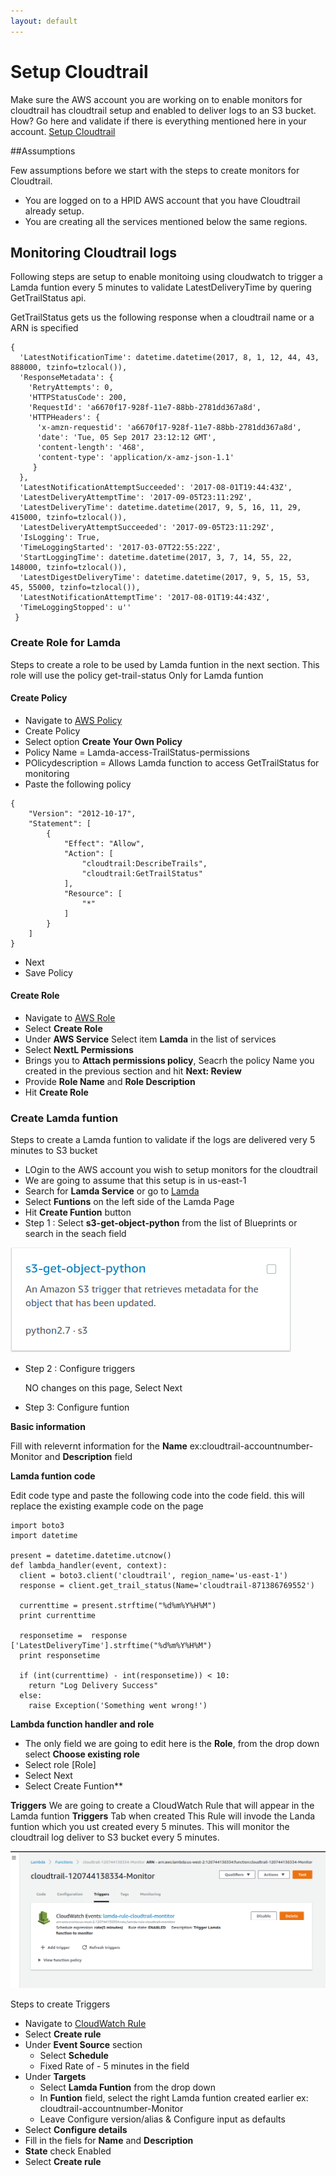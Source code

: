 ```yaml
---
layout: default
---
```


# Setup Cloudtrail

Make sure the AWS account you are working on to enable monitors for cloudtrail has cloudtrail setup and enabled to deliver logs to an S3 bucket. 
How? 
Go here and validate if there is everything mentioned here in your account.
[Setup Cloudtrail](CloudTrail.md)

##Assumptions

Few assumptions before we start with the steps to create monitors for Cloudtrail.
* You are logged on to a HPID AWS account that you have Cloudtrail already setup.
* You are creating all the services mentioned below the same regions.


## Monitoring Cloudtrail logs

Following steps are setup to enable monitoing using cloudwatch to trigger a Lamda funtion every 5 minutes to validate LatestDeliveryTime by quering GetTrailStatus api. 

GetTrailStatus gets us the following response when a cloudtrail name or a ARN is specified
```
{
  'LatestNotificationTime': datetime.datetime(2017, 8, 1, 12, 44, 43, 888000, tzinfo=tzlocal()),
  'ResponseMetadata': {
    'RetryAttempts': 0,
    'HTTPStatusCode': 200,
    'RequestId': 'a6670f17-928f-11e7-88bb-2781dd367a8d',
    'HTTPHeaders': {
      'x-amzn-requestid': 'a6670f17-928f-11e7-88bb-2781dd367a8d',
      'date': 'Tue, 05 Sep 2017 23:12:12 GMT',
      'content-length': '468',
      'content-type': 'application/x-amz-json-1.1'
     }
  },
  'LatestNotificationAttemptSucceeded': '2017-08-01T19:44:43Z',
  'LatestDeliveryAttemptTime': '2017-09-05T23:11:29Z',
  'LatestDeliveryTime': datetime.datetime(2017, 9, 5, 16, 11, 29, 415000, tzinfo=tzlocal()),
  'LatestDeliveryAttemptSucceeded': '2017-09-05T23:11:29Z',
  'IsLogging': True,
  'TimeLoggingStarted': '2017-03-07T22:55:22Z',
  'StartLoggingTime': datetime.datetime(2017, 3, 7, 14, 55, 22, 148000, tzinfo=tzlocal()),
  'LatestDigestDeliveryTime': datetime.datetime(2017, 9, 5, 15, 53, 45, 55000, tzinfo=tzlocal()),
  'LatestNotificationAttemptTime': '2017-08-01T19:44:43Z',
  'TimeLoggingStopped': u''
 }
```

### Create Role for Lamda
Steps to create a role to be used by Lamda funtion in the next section. This role will use the policy get-trail-status Only for Lamda funtion 

#### Create Policy 
* Navigate to [AWS Policy](https://console.aws.amazon.com/iam/home?region=us-west-2#/policies)
* Create Policy 
* Select option **Create Your Own Policy**
* Policy Name = Lamda-access-TrailStatus-permissions
* POlicydescription = Allows Lamda function to access GetTrailStatus for monitoring 
* Paste the following policy 

```
{
    "Version": "2012-10-17",
    "Statement": [
        {
            "Effect": "Allow",
            "Action": [
                "cloudtrail:DescribeTrails",
                "cloudtrail:GetTrailStatus"
            ],
            "Resource": [
                "*"
            ]
        }
    ]
}
```
* Next
* Save Policy 

#### Create Role
* Navigate to [AWS Role](https://console.aws.amazon.com/iam/home?region=us-west-2#/roles) 
* Select **Create Role** 
* Under **AWS Service** Select item **Lamda** in the list of services 
* Select **NextL Permissions**
* Brings you to **Attach permissions policy**, Seacrh the policy Name you created in the previous section and hit **Next: Review**
* Provide **Role Name** and **Role Description** 
* Hit **Create Role**


### Create Lamda funtion 
Steps to create a Lamda funtion to validate if the logs are delivered very 5 minutes to S3 bucket

* LOgin to the AWS account you wish to setup monitors for the cloudtrail 
* We are going to assume that this setup is in us-east-1 
* Search for **Lamda Service** or go to [Lamda](https://console.aws.amazon.com/lambda/home?region=us-east-1#/functions)
* Select **Funtions** on the left side of the Lamda Page
* Hit **Create Funtion** button 
* Step 1 : Select **s3-get-object-python** from the list of Blueprints or search in the seach field

![Lamda-screenshot1](ClodtrailMonitor-Lamda-screenshot1.png)

* Step 2 : Configure triggers

  NO changes on this page, Select Next

* Step 3: Configure funtion 

**Basic information** 

Fill with relevernt information for the **Name** ex:cloudtrail-accountnumber-Monitor and **Description** field

**Lamda funtion code**

Edit code type and paste the following code into the code field. this will replace the existing example code on the page

```
import boto3
import datetime

present = datetime.datetime.utcnow()
def lambda_handler(event, context):
  client = boto3.client('cloudtrail', region_name='us-east-1')
  response = client.get_trail_status(Name='cloudtrail-871386769552')
  
  currenttime = present.strftime("%d%m%Y%H%M")
  print currenttime

  responsetime =  response ['LatestDeliveryTime'].strftime("%d%m%Y%H%M")
  print responsetime
  
  if (int(currenttime) - int(responsetime)) < 10:
    return "Log Delivery Success"
  else:
    raise Exception('Something went wrong!')

```

**Lambda function handler and role** 

* The only field we are going to edit here is the **Role**, from the drop down select **Choose existing role**
* Select role [Role] 
* Select Next 
* Select Create Funtion**

**Triggers**
We are going to create a CloudWatch Rule  that will appear in the Lamda funtion **Triggers** Tab when created 
This Rule will invode the Landa funtion which you ust created every 5 minutes. This will monitor the cloudtrail log deliver to S3 bucket every 5 minutes.  

![Lamda Trigger](triggers_LamdaFuntion.png)

Steps to create Triggers 
* Navigate to [CloudWatch Rule]([Here](https://us-west-2.console.aws.amazon.com/cloudwatch/home?region=us-west-2#rules:)) 
* Select **Create rule**
* Under **Event Source** section 
  - Select **Schedule**
  - Fixed Rate of - 5 minutes in the field 
* Under **Targets** 
  - Select **Lamda Funtion** from the drop down 
  - In **Funtion** field, select the right Lamda funtion created earlier ex: cloudtrail-accountnumber-Monitor
  - Leave Configure version/alias & Configure input as defaults 
* Select **Configure details**
* Fill in the fiels for **Name** and **Description**
* **State** check Enabled
* Select **Create rule**







